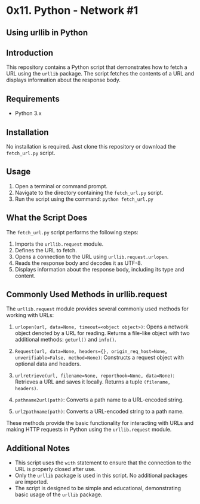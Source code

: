 # 0x11. Python - Network #1
## Using urllib in Python

## Introduction
This repository contains a Python script that demonstrates how to fetch a URL using the `urllib` package. The script fetches the contents of a URL and displays information about the response body.

## Requirements
- Python 3.x

## Installation
No installation is required. Just clone this repository or download the `fetch_url.py` script.

## Usage
1. Open a terminal or command prompt.
2. Navigate to the directory containing the `fetch_url.py` script.
3. Run the script using the command: `python fetch_url.py`

## What the Script Does
The `fetch_url.py` script performs the following steps:
1. Imports the `urllib.request` module.
2. Defines the URL to fetch.
3. Opens a connection to the URL using `urllib.request.urlopen`.
4. Reads the response body and decodes it as UTF-8.
5. Displays information about the response body, including its type and content.

## Commonly Used Methods in urllib.request

The `urllib.request` module provides several commonly used methods for working with URLs:

1. `urlopen(url, data=None, timeout=<object object>)`: Opens a network object denoted by a URL for reading. Returns a file-like object with two additional methods: `geturl()` and `info()`.

2. `Request(url, data=None, headers={}, origin_req_host=None, unverifiable=False, method=None)`: Constructs a request object with optional data and headers.

3. `urlretrieve(url, filename=None, reporthook=None, data=None)`: Retrieves a URL and saves it locally. Returns a tuple `(filename, headers)`.

4. `pathname2url(path)`: Converts a path name to a URL-encoded string.

5. `url2pathname(path)`: Converts a URL-encoded string to a path name.

These methods provide the basic functionality for interacting with URLs and making HTTP requests in Python using the `urllib.request` module.

## Additional Notes
- This script uses the `with` statement to ensure that the connection to the URL is properly closed after use.
- Only the `urllib` package is used in this script. No additional packages are imported.
- The script is designed to be simple and educational, demonstrating basic usage of the `urllib` package.

